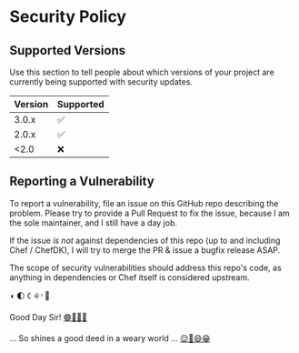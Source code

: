 # Security Policy

## Supported Versions

Use this section to tell people about which versions of your project are
currently being supported with security updates.

| Version | Supported          |
| ------- | ------------------ |
| 3.0.x   | :white_check_mark: |
| 2.0.x   | :white_check_mark: |
| <2.0    | :x:                |

## Reporting a Vulnerability

To report a vulnerability, file an issue on this GitHub repo describing the problem.
Please try to provide a Pull Request to fix the issue, because I am the sole maintainer,
and I still have a day job.

If the issue _is not_ against dependencies of this repo (up to and including Chef / ChefDK),
I will try to merge the PR & issue a bugfix release ASAP.

The scope of security vulnerabilities should address this repo's code, as anything in dependencies or Chef itself is considered upstream.

◖ 🌓 𐅁 ⨮ ˒ 🥥

Good Day Sir! [🟣🎩😬🍫][1]

... So shines a good deed in a weary world ... [😌🙂😄😁][2] <!-- You did it! 🙌 You won! 😁🎏🎊🎉🛗🎶 [You passed the test!][you-passed-the-test] -->


[1]: https://web.archive.org/web/20200512084230/https://www.youtube.com/watch?v=fpK36FZmTFY
[2]: https://raw.githubusercontent.com/trinitronx/lyraphase_workstation/master/SECURITY.md
[you-passed-the-test]: https://web.archive.org/web/20200512094026/https://www.youtube.com/watch?v=dOu2NpXXgiI&lc=UgxfSAyhy6gW4koFlpB4AaABAg
